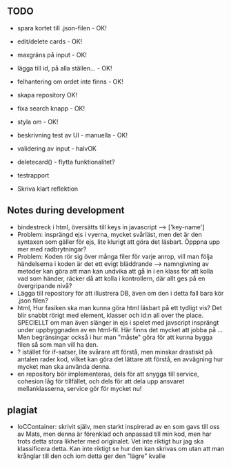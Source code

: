 ## TODO

* spara kortet till .json-filen - OK!
* edit/delete cards - OK!
* maxgräns på input - OK!
* lägga till id, på alla ställen... - OK!
* felhantering om ordet inte finns - OK!
* skapa repository OK!
* fixa search knapp - OK!
* styla om - OK!
* beskrivning test av UI - manuella - OK!

* validering av input - halvOK

* deletecard() - flytta funktionalitet?
* testrapport
* Skriva klart reflektion


## Notes during development
- bindestreck i html, översätts till keys in javascript --> ['key-name']
- Problem: insprängd ejs i vyerna, mycket svårläst, men det är den syntaxen som gäller för ejs, lite klurigt att göra det läsbart. Öpppna upp mer med radbrytningar?
- Problem: Koden rör sig över många filer för varje anrop, vill  man följa händelserna i koden är det ett evigt bläddrande --> namngivning av metoder kan göra att man kan undvika att gå in i en klass för att kolla vad som händer, räcker då att kolla i kontrollern, där allt ges på en övergripande nivå?
- Lägga till repository för att illustrera DB, även om den i detta fall bara kör .json filen?
- html, Hur fasiken ska man kunna göra html läsbart på ett tydligt vis? Det blir snabbt rörigt med element, klasser och id:n all over the place. SPECIELLT om man även slänger in ejs i spelet med javscript insprängt under uppbyggnaden av en html-fil. Här finns det mycket att jobba på ... Men begränsingar också i hur man "måste" göra för att kunna bygga filen så som man vill ha den.
- ? istället för if-satser, lite svårare att förstå, men minskar drastiskt på antalen rader kod, vilket kan göra det lättare att förstå, en avvägning hur mycket man ska använda denna.
- en repository bör implementeras, dels för att snygga till service, cohesion låg för tillfället, och dels för att dela upp ansvaret mellanklasserna, service gör för mycket nu!

## plagiat
- IoCContainer: skrivit själv, men starkt inspirerad av en som gavs till oss av Mats, men denna är förenklad och anpassad till min kod, men har trots detta stora likheter med originalet. Vet inte riktigt hur jag ska klassificera detta. Kan inte riktigt se hur den kan skrivas om utan att man krånglar till den och iom detta ger den "lägre" kvalle
